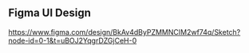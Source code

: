 ## Figma UI Design

https://www.figma.com/design/BkAv4dByPZMMNCIM2wf74q/Sketch?node-id=0-1&t=uBOJ2YqgrDZGjCeH-0
